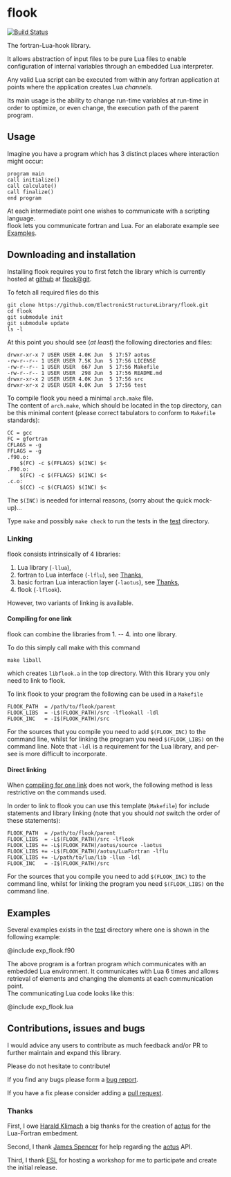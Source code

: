 # flook #

[![Build Status](https://travis-ci.org/ElectronicStructureLibrary/flook.svg?branch=master)](https://travis-ci.org/ElectronicStructureLibrary/flook)

The fortran-Lua-hook library.

It allows abstraction of input files to be pure Lua files to enable
configuration of internal variables through an embedded Lua interpreter.

Any valid Lua script can be executed from within any fortran application
at points where the application creates Lua _channels_.

Its main usage is the ability to change run-time variables at run-time
in order to optimize, or even change, the execution path of the parent
program.

## Usage ##

Imagine you have a program which has 3 distinct places where interaction
might occur:

	program main
	call initialize()
	call calculate()
	call finalize()
	end program

At each intermediate point one wishes to communicate with a scripting language.  
flook lets you communicate fortran and Lua. For an elaborate example see [Examples](#examples).

## Downloading and installation ##

Installing flook requires you to first fetch the library which is currently
hosted at [github](https://github.com/) at [flook@git].

To fetch all required files do this

	git clone https://github.com/ElectronicStructureLibrary/flook.git
    cd flook
    git submodule init
    git submodule update
    ls -l

At this point you should see (_at least_) the following directories and files:

    drwxr-xr-x 7 USER USER 4.0K Jun  5 17:57 aotus
    -rw-r--r-- 1 USER USER 7.5K Jun  5 17:56 LICENSE
    -rw-r--r-- 1 USER USER  667 Jun  5 17:56 Makefile
    -rw-r--r-- 1 USER USER  298 Jun  5 17:56 README.md
    drwxr-xr-x 2 USER USER 4.0K Jun  5 17:56 src
    drwxr-xr-x 2 USER USER 4.0K Jun  5 17:56 test

To compile flook you need a minimal `arch.make` file.  
The content of `arch.make`, which should be located in the top directory, can be this
minimal content (please correct tabulators to conform to `Makefile` standards):

    CC = gcc
    FC = gfortran
    CFLAGS = -g
    FFLAGS = -g
    .f90.o:
        $(FC) -c $(FFLAGS) $(INC) $<
    .F90.o:
        $(FC) -c $(FFLAGS) $(INC) $<
    .c.o:
        $(CC) -c $(CFLAGS) $(INC) $<

The `$(INC)` is needed for internal reasons, (sorry about the quick mock-up)...

Type `make` and possibly `make check` to run the tests in the [test](test/) directory.

### Linking ###

flook consists intrinsically of 4 libraries:

1. Lua library (`-llua`),
2. fortran to Lua interface (`-lflu`), see [Thanks](#thanks),
3. basic fortran Lua interaction layer (`-laotus`), see [Thanks](#thanks),
4. flook (`-lflook`).

However, two variants of linking is available.

#### Compiling for one link ####

flook can combine the libraries from 1. -- 4. into one library.

To do this simply call make with this command

    make liball

which creates `libflook.a` in the top directory. With this library
you only need to link to flook.

To link flook to your program the following can be used in a `Makefile`

    FLOOK_PATH  = /path/to/flook/parent
    FLOOK_LIBS  = -L$(FLOOK_PATH)/src -lflookall -ldl
    FLOOK_INC   = -I$(FLOOK_PATH)/src

For the sources that you compile you need to add `$(FLOOK_INC)` to the command line, whilst 
for linking the program you need `$(FLOOK_LIBS)` on the command line.
Note that `-ldl` is a requirement for the Lua library, and per-see is more
difficult to incorporate. 

#### Direct linking ####

When [compiling for one link](#compiling-for-one-link) does not work, the following method is less restrictive on the commands used.

In order to link to flook you can use this template (`Makefile`) for
include statements and library linking (note that you should _not_ switch the order of these statements):

    FLOOK_PATH  = /path/to/flook/parent
    FLOOK_LIBS  = -L$(FLOOK_PATH)/src -lflook
    FLOOK_LIBS += -L$(FLOOK_PATH)/aotus/source -laotus
    FLOOK_LIBS += -L$(FLOOK_PATH)/aotus/LuaFortran -lflu
    FLOOK_LIBS += -L/path/to/lua/lib -llua -ldl
    FLOOK_INC   = -I$(FLOOK_PATH)/src

For the sources that you compile you need to add `$(FLOOK_INC)` to the command line, whilst 
for linking the program you need `$(FLOOK_LIBS)` on the command line.

## Examples ##

Several examples exists in the [test](test/) directory where one 
is shown in the following example:

@include exp_flook.f90

The above program is a fortran program which communicates with an embedded Lua
environment. It communicates with Lua 6 times and allows retrieval of elements
and changing the elements at each communication point.  
The communicating Lua code looks like this:

@include exp_flook.lua


## Contributions, issues and bugs ##

I would advice any users to contribute as much feedback and/or PR to further maintain and expand this library.

Please do not hesitate to contribute!

If you find any bugs please form a [bug report][issue].

If you have a fix please consider adding a [pull request][pr].


### Thanks ###

First, I owe [Harald Klimach](https://bitbucket.org/haraldkl) a big thanks 
for the creation of [aotus] for the Lua-Fortran embedment.

Second, I thank [James Spencer](https://github.com/jsspencer) for help regarding the [aotus] API.

Third, I thank [ESL] for hosting a workshop for me to participate 
and create the initial release.

[flook@git]: https://github.com/ElectronicStructureLibrary/flook
[aotus]: https://bitbucket.org/haraldkl/aotus
[ESL]: http://esl.cecam.org/
[issue]: https://github.com/ElectronicStructureLibrary/flook/issues
[pr]: https://github.com/ElectronicStructureLibrary/flook/pulls
